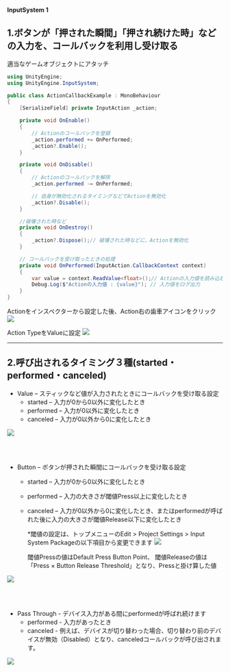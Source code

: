 **InputSystem 1**

## 1.ボタンが「押された瞬間」「押され続けた時」などの入力を、コールバックを利用し受け取る

適当なゲームオブジェクトにアタッチ

```cs:ActionCallback.cs
using UnityEngine;
using UnityEngine.InputSystem;

public class ActionCallbackExample : MonoBehaviour
{
    [SerializeField] private InputAction _action;

    private void OnEnable()
    {
        // Actionのコールバックを登録
        _action.performed += OnPerformed;
        _action?.Enable();
    }

    private void OnDisable()
    {
        // Actionのコールバックを解除
        _action.performed -= OnPerformed;

        // 自身が無効化されるタイミングなどでActionを無効化
        _action?.Disable();
    }

    //破壊された時など
    private void OnDestroy()
    {
        _action?.Dispose();// 破壊された時などに、Actionを無効化
    }

    // コールバックを受け取ったときの処理
    private void OnPerformed(InputAction.CallbackContext context)
    {    
        var value = context.ReadValue<float>();// Actionの入力値を読み込む       
        Debug.Log($"Actionの入力値 : {value}"); // 入力値をログ出力
    }
}

```

Actionをインスペクターから設定した後、Action右の歯車アイコンをクリック
![](images/4/unity-input-system-intro-v2-1.png.avif "")

Action TypeをValueに設定
![](images/4/unity-input-system-intro-v2-2.png.avif "")



---
## 2.呼び出されるタイミング３種(started・performed・canceled)

+ Value – スティックなど値が入力されたときにコールバックを受け取る設定
    - started – 入力が0から0以外に変化したとき
    - performed – 入力が0以外に変化したとき
    - canceled – 入力が0以外から0に変化したとき

![](images/4/unity-input-system-action-callback-1.png.avif "")

<br>
<br>

+ Button – ボタンが押された瞬間にコールバックを受け取る設定
    - started – 入力が0から0以外に変化したとき
    - performed – 入力の大きさが閾値Press以上に変化したとき
    - canceled – 入力が0以外から0に変化したとき、またはperformedが呼ばれた後に入力の大きさが閾値Release以下に変化したとき

        *閾値の設定は、トップメニューのEdit > Project Settings > Input System Packageの以下項目から変更できます
        ![](images/4/unity-input-system-action-callback.png.avif "")

        閾値Pressの値はDefault Press Button Point、
        閾値Releaseの値は「Press × Button Release Threshold」となり、Pressと掛け算した値

![](images/4/unity-input-system-action-callback-2.png.avif "")

<br>
<br>

+ Pass Through - デバイス入力がある間にperformedが呼ばれ続けます
    - performed - 入力があったとき
    - canceled - 例えば、デバイスが切り替わった場合、切り替わり前のデバイスが無効（Disabled）となり、canceledコールバックが呼び出されます。

![](images/4/unity-input-system-action-callback-3.png.avif "")

<br>
<br>

